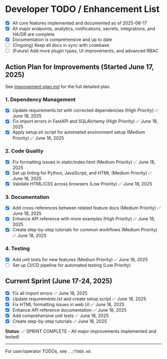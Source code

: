 # Developer TODO / Enhancement List

- [x] All core features implemented and documented as of 2025-06-17
- [x] All major endpoints, analytics, notifications, secrets, integrations, and HA/DR are complete
- [x] Documentation is comprehensive and up to date
- [ ] (Ongoing) Keep all docs in sync with codebase
- [ ] (Future) Add more plugin types, UI improvements, and advanced RBAC

## Action Plan for Improvements (Started June 17, 2025)

See [improvement-plan.md](improvement-plan.md) for the full detailed plan.

### 1. Dependency Management
- [x] Update requirements.txt with corrected dependencies (High Priority) ✅ June 18, 2025
- [x] Fix import errors in FastAPI and SQLAlchemy (High Priority) ✅ June 18, 2025
- [x] Apply setup.sh script for automated environment setup (Medium Priority) ✅ June 18, 2025

### 2. Code Quality
- [x] Fix formatting issues in static/index.html (Medium Priority) ✅ June 18, 2025
- [x] Set up linting for Python, JavaScript, and HTML (Medium Priority) ✅ June 18, 2025
- [x] Validate HTML/CSS across browsers (Low Priority) ✅ June 18, 2025

### 3. Documentation
- [x] Add cross-references between related feature docs (Medium Priority) ✅ June 18, 2025
- [x] Enhance API reference with more examples (High Priority) ✅ June 18, 2025
- [x] Create step-by-step tutorials for common workflows (Medium Priority) ✅ June 18, 2025

### 4. Testing
- [x] Add unit tests for new features (Medium Priority) ✅ June 18, 2025
- [ ] Set up CI/CD pipeline for automated testing (Low Priority)

## Current Sprint (June 17-24, 2025)
- [x] Fix all import errors ✅ June 18, 2025
- [x] Update requirements.txt and create setup script ✅ June 18, 2025
- [x] Fix HTML formatting issues in web UI ✅ June 18, 2025
- [x] Enhance API reference documentation ✅ June 18, 2025
- [x] Add comprehensive unit tests ✅ June 18, 2025
- [x] Create step-by-step tutorials ✅ June 18, 2025

**Status**: ✅ SPRINT COMPLETE - All major improvements implemented and tested!

---
For user/operator TODOs, see `../TODO.md`.
